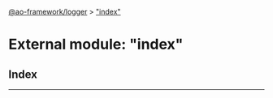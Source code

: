 [@ao-framework/logger](../README.md) > ["index"](../modules/_index_.md)

# External module: "index"

## Index

---

